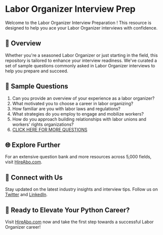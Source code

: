 # Labor Organizer Interview Prep

Welcome to the Labor Organizer Interview Preparation ! This resource is designed to help you ace your Labor Organizer interviews with confidence.

## 🚀 Overview

Whether you're a seasoned Labor Organizer or just starting in the field, this repository is tailored to enhance your interview readiness. We've curated a set of sample questions commonly asked in Labor Organizer interviews to help you prepare and succeed.

## 📝 Sample Questions

1. Can you provide an overview of your experience as a labor organizer?
2. What motivated you to choose a career in labor organizing?
3. How familiar are you with labor laws and regulations?
4. What strategies do you employ to engage and mobilize workers?
5. How do you approach building relationships with labor unions and workers' rights organizations?
6. [CLICK HERE FOR MORE QUESTIONS](https://hireabo.com/job/7_1_36/Labor%20Organizer)

## 🌐 Explore Further

For an extensive question bank and more resources across 5,000 fields, visit [HireAbo.com](https://www.hireabo.com).

## 📱 Connect with Us

Stay updated on the latest industry insights and interview tips. Follow us on [Twitter](https://twitter.com/hireabo) and [LinkedIn](https://www.linkedin.com/in/hire-abo-3609972a8/).

## 🚀 Ready to Elevate Your Python Career?

Visit [HireAbo.com](https://www.hireabo.com) now and take the first step towards a successful Labor Organizer career!